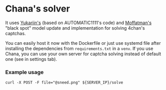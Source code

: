 # Chana's solver

It uses [Yukariin's](https://github.com/drunohazarb/4chan-captcha-solver/issues/1) (based on AUTOMATIC1111's code) and [Moffatman's](https://github.com/moffatman) "black spot" model update and implementation for solving 4chan's captchas.

You can easily host it now with the Dockerfile or just use systemd file after installing the dependencies from `requirements.txt` in a `venv`. If you use Chana, you can use your own server for captcha solving instead of default one (see in settings tab).



### Example usage
```
curl -X POST -F file="@sneed.png" ${SERVER_IP}/solve
```
